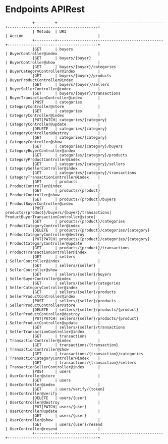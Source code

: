 # Endpoints APIRest


				+---------+-----------------------------------------------+----------------------------------------+
				| Método  | URI                                           | Acción                                 |
				+---------+-----------------------------------------------+----------------------------------------+
				|GET      | buyers                                        | BuyerController@index                  |
				|GET      | buyers/{buyer}                                | BuyerController@show                   |
				|GET      | buyers/{buyer}/categories                     | BuyerCategoryController@index          |
				|GET      | buyers/{buyer}/products                       | BuyerProductController@index           |
				|GET      | buyers/{buyer}/sellers                        | BuyerSellerController@index            |
				|GET      | buyers/{buyer}/transactions                   | BuyerTransactionController@index       |
				|POST     | categories                                    | CategoryController@store               |
				|GET      | categories                                    | CategoryController@index               |
				|PUT|PATCH| categories/{category}                         | CategoryController@update              |
				|DELETE   | categories/{category}                         | CategoryController@destroy             |
				|GET      | categories/{category}                         | CategoryController@show                |
				|GET      | categories/{category}/buyers                  | CategoryBuyerController@index          |
				|GET      | categories/{category}/products                | CategoryProductController@index        |
				|GET      | categories/{category}/sellers                 | CategorySellerController@index         |
				|GET      | categories/{category}/transactions            | CategoryTransactionController@index    |
				|GET      | products                                      | ProductController@index                |
				|GET      | products/{product}                            | ProductController@show                 |
				|GET      | products/{product}/buyers                     | ProductBuyerController@index           |
				|POST     | products/{product}/buyers/{buyer}/transactions| ProductBuyerTransactionController@store|
				|GET      | products/{product}/categories                 | ProductCategoryController@index        |
				|DELETE   | products/{product}/categories/{category}      | ProductCategoryController@destroy      |
				|PUT|PATCH| products/{product}/categories/{category}      | ProductCategoryController@update       |
				|GET      | products/{product}/transactions               | ProductTransactionController@index     |
				|GET      | sellers                                       | SellerController@index                 |
				|GET      | sellers/{seller}                              | SellerController@show                  |
				|GET      | sellers/{seller}/buyers                       | SellerBuyerController@index            |
				|GET      | sellers/{seller}/categories                   | SellerCategoryController@index         |
				|GET      | sellers/{seller}/products                     | SellerProductController@index          |
				|POST     | sellers/{seller}/products                     | SellerProductController@store          |
				|DELETE   | sellers/{seller}/products/{product}           | SellerProductController@destroy        |
				|PUT|PATCH| sellers/{seller}/products/{product}           | SellerProductController@update         |
				|GET      | sellers/{seller}/transactions                 | SellerTransactionController@index      |
				|GET      | transactions                                  | TransactionController@index            |
				|GET      | transactions/{transaction}                    | TransactionController@show             |
				|GET      | transactions/{transaction}/categories         | TransactionCategoryController@index    |
				|GET      | transactions/{transaction}/sellers            | TransactionSellerController@index      |
				|POST     | users                                         | UserController@store                   |
				|GET      | users                                         | UserController@index                   |
				|GET      | users/verify/{token}                          | UserController@verify                  |
				|DELETE   | users/{user}                                  | UserController@destroy                 |
				|PUT|PATCH| users/{user}                                  | UserController@update                  |
				|GET      | users/{user}                                  | UserController@show                    |
				|GET      | users/{user}/resend                           | UserController@resend                  |
				+---------+-----------------------------------------------+----------------------------------------+	